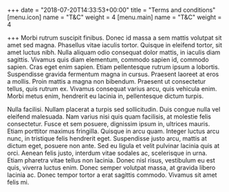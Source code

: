 +++
date = "2018-07-20T14:33:53+00:00"
title = "Terms and conditions"
[menu.icon]
name = "T&C"
weight = 4
[menu.main]
name = "T&C"
weight = 4

+++
Morbi rutrum suscipit finibus. Donec id massa a sem mattis volutpat sit amet sed magna. Phasellus vitae iaculis tortor. Quisque in eleifend tortor, sit amet luctus nibh. Nulla aliquam odio consequat dolor mattis, in iaculis diam sagittis. Vivamus quis diam elementum, commodo sapien id, commodo sapien. Cras eget enim sapien. Etiam pellentesque rutrum ipsum a lobortis. Suspendisse gravida fermentum magna in cursus. Praesent laoreet at eros a mollis. Proin mattis a magna non bibendum. Praesent ut consectetur tellus, quis rutrum ex. Vivamus consequat varius arcu, quis vehicula enim. Morbi metus enim, hendrerit eu lacinia in, pellentesque dictum turpis.

Nulla facilisi. Nullam placerat a turpis sed sollicitudin. Duis congue nulla vel eleifend malesuada. Nam varius nisi quis quam facilisis, at molestie felis consectetur. Fusce et sem posuere, dignissim ipsum in, ultrices mauris. Etiam porttitor maximus fringilla. Quisque in arcu quam. Integer luctus arcu nunc, in tristique felis hendrerit eget. Suspendisse justo arcu, mattis at dictum eget, posuere non ante. Sed eu ligula et velit pulvinar lacinia quis at orci. Aenean felis justo, interdum vitae sodales ac, scelerisque in urna. Etiam pharetra vitae tellus non lacinia. Donec nisl risus, vestibulum eu est quis, viverra luctus enim. Donec semper volutpat massa, at gravida libero lacinia ac. Donec tempor tortor a erat sagittis commodo. Vivamus sit amet felis mi.
